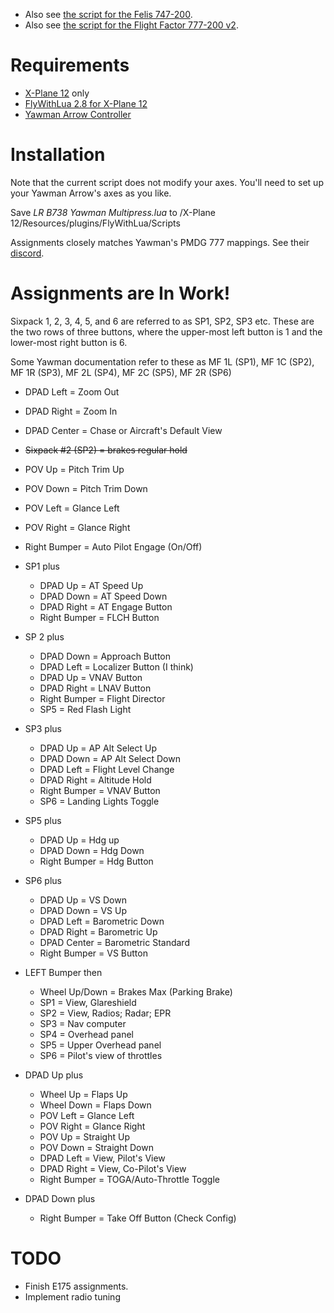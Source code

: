 * Also see [the script for the Felis 747-200](https://github.com/rpmik/Lua-Controller-Mapping-Felis-B742).
* Also see [the script for the Flight Factor 777-200 v2](https://github.com/rpmik/Lua-Yawman-Control-Flight-Factor-B772).

# Requirements
* [X-Plane 12](https://www.x-plane.com/) only
* [FlyWithLua 2.8 for X-Plane 12](https://forums.x-plane.org/index.php?/files/file/82888-flywithlua-ng-next-generation-plus-edition-for-x-plane-12-win-lin-mac/)
* [Yawman Arrow Controller](https://yawmanflight.com/)

# Installation
Note that the current script does not modify your axes. You'll need to set up your Yawman Arrow's axes as you like.

Save _LR B738 Yawman Multipress.lua_ to /X-Plane 12/Resources/plugins/FlyWithLua/Scripts

Assignments closely matches Yawman's PMDG 777 mappings. See their [discord](https://discord.gg/dcpTc5KP).

# Assignments are In Work!
Sixpack 1, 2, 3, 4, 5, and 6 are referred to as SP1, SP2, SP3 etc. These are the two rows of three buttons, where the upper-most left button is 1 and the lower-most right button is 6.

Some Yawman documentation refer to these as MF 1L (SP1), MF 1C (SP2), MF 1R (SP3), MF 2L (SP4), MF 2C (SP5), MF 2R (SP6)

* DPAD Left = Zoom Out
* DPAD Right = Zoom In
* DPAD Center = Chase or Aircraft's Default View
* ~~Sixpack #2 (SP2) = brakes regular hold~~
* POV Up = Pitch Trim Up
* POV Down = Pitch Trim Down		
* POV Left = Glance Left
* POV Right = Glance Right
* Right Bumper = Auto Pilot Engage (On/Off)

* SP1 plus
	* DPAD Up = AT Speed Up
	* DPAD Down = AT Speed Down
	* DPAD Right = AT Engage Button
	* Right Bumper = FLCH Button
* SP 2 plus
	* DPAD Down = Approach Button
	* DPAD Left = Localizer Button (I think)
	* DPAD Up = VNAV Button
	* DPAD Right = LNAV Button
	* Right Bumper = Flight Director
	* SP5 = Red Flash Light
* SP3 plus
	* DPAD Up = AP Alt Select Up
	* DPAD Down = AP Alt Select Down
	* DPAD Left = Flight Level Change
	* DPAD Right = Altitude Hold
	* Right Bumper = VNAV Button
	* SP6 = Landing Lights Toggle
* SP5 plus
	* DPAD Up = Hdg up
	* DPAD Down = Hdg Down
	* Right Bumper = Hdg Button
* SP6 plus
	* DPAD Up = VS Down
	* DPAD Down = VS Up
	* DPAD Left = Barometric Down
	* DPAD Right = Barometric Up
	* DPAD Center = Barometric Standard
	* Right Bumper = VS Button
* LEFT Bumper then
	* Wheel Up/Down = Brakes Max (Parking Brake)
	* SP1 = View, Glareshield
	* SP2 = View, Radios; Radar; EPR
	* SP3 = Nav computer
	* SP4 = Overhead panel
	* SP5 = Upper Overhead panel
	* SP6 = Pilot's view of throttles
	
* DPAD Up plus
	* Wheel Up = Flaps Up
	* Wheel Down = Flaps Down
	* POV Left = Glance Left
	* POV Right = Glance Right
	* POV Up = Straight Up
	* POV Down = Straight Down
	* DPAD Left = View, Pilot's View
	* DPAD Right = View, Co-Pilot's View
	* Right Bumper = TOGA/Auto-Throttle Toggle

* DPAD Down plus
	* Right Bumper = Take Off Button (Check Config)

# TODO
* Finish E175 assignments.
* Implement radio tuning